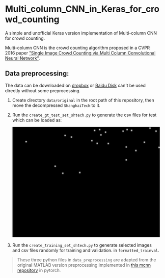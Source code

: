# Multi_column_CNN_in_Keras_for_crowd_counting
A simple and unofficial Keras version implementation of Multi-column CNN for crowd counting.



Multi-column CNN is the crowd counting algorithm proposed in a CVPR 2016 paper ["Single Image Crowd Counting via Multi Column Convolutional Neural Network"](https://www.cv-foundation.org/openaccess/content_cvpr_2016/papers/Zhang_Single-Image_Crowd_Counting_CVPR_2016_paper.pdf).



## Data preprocessing:

The data can be downloaded on [dropbox](<https://www.dropbox.com/s/fipgjqxl7uj8hd5/ShanghaiTech.zip?dl=0>) or [Baidu Disk](<http://pan.baidu.com/s/1nuAYslz>) can't be used directly without some preprocessing.

1. Create directory `data/original` in the root path of this repository, then move the decompressed `ShanghaiTech` to it.

2. Run the `create_gt_test_set_shtech.py` to generate the csv files for test which can be loaded as:

   ![csv_sample](images/csv_sample.jpg)

3. Run the `create_training_set_shtech.py` to generate selected images and csv files randomly for training and validation. in `formatted_trainval`.

> These three python files in `data_preprocessing` are adapted from the original MATLAB version preprocessing implemented in [this mcnn repository](https://github.com/svishwa/crowdcount-mcnn#data-setup) in pytorch.



